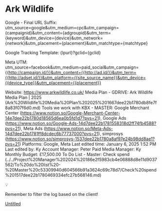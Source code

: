 # Ark Wildlife

Google - Final URL Suffix: utm_source=google&utm_medium=cpc&utm_campaign={campaignid}&utm_content={adgroupid}&utm_term={keyword}&utm_device={device}&utm_network={network}&utm_placement={placement}&utm_matchtype={matchtype}

Google Tracking Template: {lpurl}?gclid={gclid}

Meta UTM: utm_source=facebook&utm_medium=paid_social&utm_campaign={{http://campaign.id/}}&utm_content={{http://ad.id/}}&utm_term={{http://adset.id/}}&utm_platform={{site_source_name}}&utm_device={{device_type}}&utm_placement={{placement}}

Website: https://www.arkwildlife.co.uk/
Media Plan - GDRIVE: Ark Wildlife Media Plan | 2025 (Ark%20Wildlife%20Media%20Plan%202025%201667dee22b1780db8fe7f8a83f07f6d0.md)
Tools we work with KBX - MASTER: Google Merchant Center (https://www.notion.so/Google-Merchant-Center-14e7dee22b1780d18565d6ea0b5fd1d7?pvs=21), Google Ads (https://www.notion.so/Google-Ads-14d7dee22b1781558318d2ff74fb4588?pvs=21), Meta Ads (https://www.notion.so/Meta-Ads-14d7dee22b1781ff8dcdec6b77737000?pvs=21), simprosys (https://www.notion.so/simprosys-1537dee22b1780a8af97e24b98dd8ae1?pvs=21)
Platforms: Google, Meta
Last edited time: January 6, 2025 1:52 PM
Last edited by: Ky 
Account Manager: Peter
Paid Media Manager: Ky 
Monthly Budget: £17,500.00
To Do List - Master: Check spend (../../Project%20Manager%202024%20186e2f5983cb4e06888d8e11d9037562/To%20do%20list%20-%20Master%20c53309940d604566b91a3624c69c78d7/Check%20spend%201517dee22b1780469334efc27b568146.md)

<aside>
💡

Remember to filter the log based on the client!

</aside>

[Untitled](Ark%20Wildlife%201537dee22b178059b3a3d910aad87bd4/Untitled%201537dee22b1781098096e509e6185649.csv)